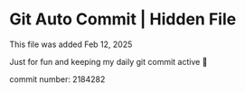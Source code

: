 # Git Auto Commit | Hidden File

This file was added Feb 12, 2025

Just for fun and keeping my daily git commit active 🤪

commit number: 2184282
